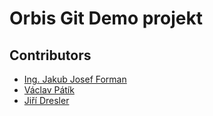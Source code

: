 # Orbis Git Demo projekt

## Contributors

- [Ing. Jakub Josef Forman](https://jakubforman.eu)
- [Václav Pátík](https://github.com/feltwine)
- [Jiří Dresler](https://github.com/Kernepult1)